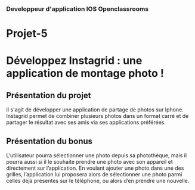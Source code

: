 ### Developpeur d'application IOS Openclassrooms


# Projet-5
# Développez Instagrid : une application de montage photo !

## Présentation du projet

Il s'agit de développer une application de partage de photos sur Iphone.
Instagrid permet de combiner plusieurs photos dans un format carré et de partager le résultat avec ses amis via ses applications préférées.


## Présentation du bonus

L’utilisateur pourra sélectionner une photo depuis sa photothèque, mais il pourra aussi si il le souhaite prendre une photo avec son appareil et directement sur l’application. En voulant ajouter une photo dans une des grilles, l’application lui proposera alors de sélectionner une photo parmi celles déjà présentes sur le téléphone, ou alors d’en prendre une nouvelle.

